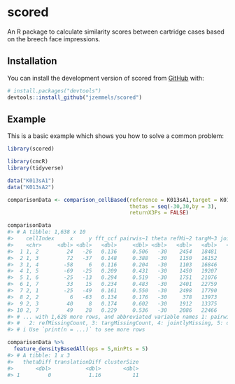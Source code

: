 
<!-- README.md is generated from README.Rmd. Please edit that file -->

# scored

<!-- badges: start -->
<!-- badges: end -->

An R package to calculate similarity scores between cartridge cases
based on the breech face impressions.

## Installation

You can install the development version of scored from
[GitHub](https://github.com/) with:

``` r
# install.packages("devtools")
devtools::install_github("jzemmels/scored")
```

## Example

This is a basic example which shows you how to solve a common problem:

``` r
library(scored)

library(cmcR)
library(tidyverse)

data("K013sA1")
data("K013sA2")
```

``` r
comparisonData <- comparison_cellBased(reference = K013sA1,target = K013sA2,
                                       thetas = seq(-30,30,by = 3),
                                       returnX3Ps = FALSE)

comparisonData
#> # A tibble: 1,638 x 10
#>    cellIndex     x     y fft_ccf pairwis~1 theta refMi~2 targM~3 joint~4 direc~5
#>    <chr>     <dbl> <dbl>   <dbl>     <dbl> <dbl>   <dbl>   <dbl>   <dbl> <chr>  
#>  1 1, 2         24   -26   0.136     0.506   -30    2454   18481    2275 refere~
#>  2 1, 3         72   -37   0.148     0.388   -30    1150   16152    1109 refere~
#>  3 1, 4        -58     6   0.116     0.204   -30    1103   16846     531 refere~
#>  4 1, 5        -69   -25   0.209     0.431   -30    1450   19207    1351 refere~
#>  5 1, 6        -25   -13   0.294     0.519   -30    1751   21076    1336 refere~
#>  6 1, 7         33    15   0.234     0.483   -30    2401   22759    2101 refere~
#>  7 2, 1        -25   -49   0.161     0.550   -30    2498   17790      99 refere~
#>  8 2, 2          6   -63   0.134     0.176   -30     378   13973      54 refere~
#>  9 2, 3         40     8   0.174     0.602   -30    1912   13375       0 refere~
#> 10 2, 7         49    28   0.229     0.536   -30    2086   22466    1624 refere~
#> # ... with 1,628 more rows, and abbreviated variable names 1: pairwiseCompCor,
#> #   2: refMissingCount, 3: targMissingCount, 4: jointlyMissing, 5: direction
#> # i Use `print(n = ...)` to see more rows
```

``` r
comparisonData %>%
  feature_densityBasedAll(eps = 5,minPts = 5)
#> # A tibble: 1 x 3
#>   thetaDiff translationDiff clusterSize
#>       <dbl>           <dbl>       <dbl>
#> 1         0            1.16          11
```
